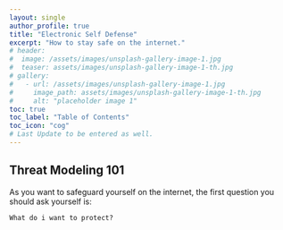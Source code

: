 ```yaml
---
layout: single
author_profile: true
title: "Electronic Self Defense"
excerpt: "How to stay safe on the internet."
# header:
#  image: /assets/images/unsplash-gallery-image-1.jpg
#  teaser: assets/images/unsplash-gallery-image-1-th.jpg
# gallery:
#   - url: /assets/images/unsplash-gallery-image-1.jpg
#     image_path: assets/images/unsplash-gallery-image-1-th.jpg
#     alt: "placeholder image 1"
toc: true
toc_label: "Table of Contents"
toc_icon: "cog"
# Last Update to be entered as well.
---
```


## Threat Modeling 101

As you want to safeguard yourself on the internet, the first question you should ask yourself is:

	What do i want to protect?